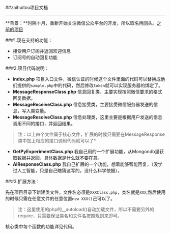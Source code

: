 ##zaihuitou项目文档

---
**背景：**时隔十月，重新开始关注微信公众平台的开发，所以取名再回头。[之前的项目][1]


###1.现在支持的功能：

- 接受用户订阅并返回欢迎信息
- 订阅号的自动回复功能

###2.项目代码说明：

- **index.php** 项目入口文件，微信认证的时候这个文件里面的代码可以替换成他们提供的`sample.php`中的代码，然后修改`token`就可以实现服务器的绑定了。
- **MessageResponseClass.php** 信息回复类，主要实现按照微信要求的格式回复数据。
- **MessageReceiveClass.php**  信息接受类，主要接受微信服务器发送的信息，写入类变量。
- **MessageResolveClass.php**  信息处理类，这里主要是根据用户发送的信息调用不同的接口，并返回结果。
>注：以上四个文件属于核心文件，扩展的时候只需要在MessageResponse类中加上相应的接口调用代码就可以了*
- **GetPyExperimentClass.php**  我自己用的一个扩展功能，从Mongondb里获取数据并返回，具体数据是什么就不要在意。
- **AIResponseClass.php** 我自己扩展的一个功能，想着能够智能回复，（没学过人工智能，只是自己瞎猜这写的，没什么科学依据）。

###3.扩展方法：

先在项目目录下新建类文件，文件名必须是`XXXClass.php`，类名就是`XXX`,然后使用的时候只需在任意文件的任意位置`new XXX()`己可以了。

>注：这里使用的php的__autoload()自动加载文件，所以不需要另外的require，只需要保证类名和文件名按照规则来即可。

核心类中每个函数的功能详见代码。


  [1]: https://github.com/Tairy/weixin